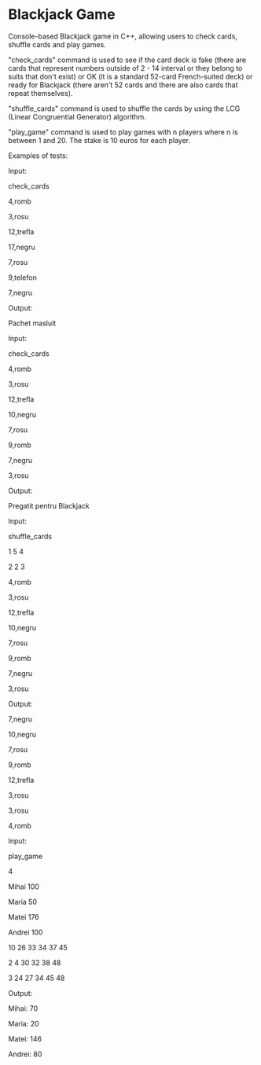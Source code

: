 # Blackjack Game
Console-based Blackjack game in C++, allowing users to check cards, shuffle cards and play games.

"check_cards" command is used to see if the card deck is fake (there are cards that represent numbers outside of 2 - 14 interval or they belong to suits that don't exist) or OK (it is a standard 52-card French-suited deck) or ready for Blackjack (there aren't 52 cards and there are also cards that repeat themselves).

"shuffle_cards" command is used to shuffle the cards by using the LCG (Linear Congruential Generator) algorithm.

"play_game" command is used to play games with n players where n is between 1 and 20. The stake is 10 euros for each player.

Examples of tests:

Input:

check_cards

4,romb

3,rosu

12,trefla

17,negru

7,rosu

9,telefon

7,negru

Output:

Pachet masluit


Input:

check_cards

4,romb

3,rosu

12,trefla

10,negru

7,rosu

9,romb

7,negru

3,rosu

Output:

Pregatit pentru Blackjack



Input:

shuffle_cards

1 5 4

2 2 3

4,romb

3,rosu

12,trefla

10,negru

7,rosu

9,romb

7,negru

3,rosu


Output:


7,negru

10,negru

7,rosu

9,romb

12,trefla

3,rosu

3,rosu

4,romb


Input:


play_game

4

Mihai 100

Maria 50

Matei 176

Andrei 100

10 26 33 34 37 45

2 4 30 32 38 48

3 24 27 34 45 48


Output:


Mihai: 70

Maria: 20

Matei: 146

Andrei: 80
